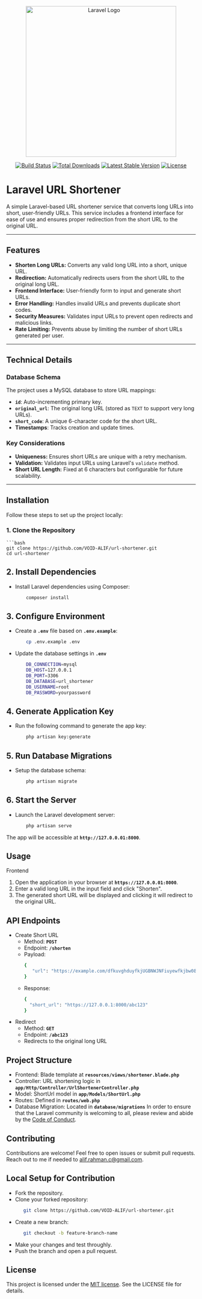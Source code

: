 <p align="center"><a href="https://laravel.com" target="_blank"><img src="https://raw.githubusercontent.com/laravel/art/master/logo-lockup/5%20SVG/2%20CMYK/1%20Full%20Color/laravel-logolockup-cmyk-red.svg" width="400" alt="Laravel Logo"></a></p>

<p align="center">
<a href="https://github.com/laravel/framework/actions"><img src="https://github.com/laravel/framework/workflows/tests/badge.svg" alt="Build Status"></a>
<a href="https://packagist.org/packages/laravel/framework"><img src="https://img.shields.io/packagist/dt/laravel/framework" alt="Total Downloads"></a>
<a href="https://packagist.org/packages/laravel/framework"><img src="https://img.shields.io/packagist/v/laravel/framework" alt="Latest Stable Version"></a>
<a href="https://packagist.org/packages/laravel/framework"><img src="https://img.shields.io/packagist/l/laravel/framework" alt="License"></a>
</p>

# Laravel URL Shortener

A simple Laravel-based URL shortener service that converts long URLs into short, user-friendly URLs. This service includes a frontend interface for ease of use and ensures proper redirection from the short URL to the original URL.

---

## **Features**
- **Shorten Long URLs:** Converts any valid long URL into a short, unique URL.
- **Redirection:** Automatically redirects users from the short URL to the original long URL.
- **Frontend Interface:** User-friendly form to input and generate short URLs.
- **Error Handling:** Handles invalid URLs and prevents duplicate short codes.
- **Security Measures:** Validates input URLs to prevent open redirects and malicious links.
- **Rate Limiting:** Prevents abuse by limiting the number of short URLs generated per user.

---

## **Technical Details**

### **Database Schema**
The project uses a MySQL database to store URL mappings:
- **`id`**: Auto-incrementing primary key.
- **`original_url`**: The original long URL (stored as `TEXT` to support very long URLs).
- **`short_code`**: A unique 6-character code for the short URL.
- **Timestamps**: Tracks creation and update times.

### **Key Considerations**
- **Uniqueness:** Ensures short URLs are unique with a retry mechanism.
- **Validation:** Validates input URLs using Laravel's `validate` method.
- **Short URL Length:** Fixed at 6 characters but configurable for future scalability.

---

## **Installation**

Follow these steps to set up the project locally:

### **1. Clone the Repository**
    ```bash
    git clone https://github.com/VOID-ALIF/url-shortener.git
    cd url-shortener


## 2. Install Dependencies

- Install Laravel dependencies using Composer:
    ```bash
        composer install

## 3. Configure Environment

- Create a **`.env`** file based on **`.env.example`**:
    ```bash
        cp .env.example .env
- Update the database settings in **`.env`**
    ```bash
        DB_CONNECTION=mysql
        DB_HOST=127.0.0.1
        DB_PORT=3306
        DB_DATABASE=url_shortener
        DB_USERNAME=root
        DB_PASSWORD=yourpassword

## 4. Generate Application Key

- Run the following command to generate the app key:
    ```bash
        php artisan key:generate

## 5. Run Database Migrations

- Setup the database schema:
    ```bash
        php artisan migrate
  
## 6. Start the Server

- Launch the Laravel development server:
    ```bash
        php artisan serve
The app will be accessible at **`http://127.0.0.01:8000`**.

## Usage

Frontend
1. Open the application in your browser at **`https://127.0.0.01:8000`**.
2. Enter a valid long URL in the input field and click "Shorten".
3. The generated short URL will be displayed and clicking it will redirect to the original URL.

## API Endpoints

- Create Short URL
  - Method: **`POST`**
  - Endpoint: **`/shorten`**
  - Payload:
    ```bash
    {
       "url": "https://example.com/dfkuvghduyfkjUGBNWJNFiuyewfkjbw0845tjsndvkgv"
    }
   - Response:
     ```bash
     {
       "short_url": "https://127.0.0.1:8000/abc123"
     }
- Redirect
  - Method: **`GET`**
  - Endpoint: **`/abc123`**
  - Redirects to the original long URL

## Project Structure

- Frontend: Blade template at **`resources/views/shortener.blade.php`**
- Controller: URL shortening logic in **`app/Http/Controller/UrlShortenerController.php`**
- Model: ShortUrl model in **`app/Models/ShortUrl.php`**
- Routes: Defined in **`routes/web.php`**
- Database Migration: Located in **`database/migrations`**
In order to ensure that the Laravel community is welcoming to all, please review and abide by the [Code of Conduct](https://laravel.com/docs/contributions#code-of-conduct).

## Contributing

Contributions are welcome! Feel free to open issues or submit pull requests. Reach out to me if needed to [alif.rahman.c@gmail.com](mailto:alif.rahman.c@gmail.com).

## Local Setup for Contribution

- Fork the repository.
- Clone your forked repository:
    ```bash
       git clone https://github.com/VOID-ALIF/url-shortener.git
- Create a new branch:
     ```bash
        git checkout -b feature-branch-name
- Make your changes and test throughly.
- Push the branch and open a pull request.


## License

This project is licensed under the [MIT license](https://opensource.org/licenses/MIT). See the LICENSE file for details.
